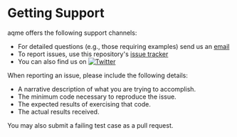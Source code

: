 # Getting Support

aqme offers the following support channels:

- For detailed questions (e.g., those requiring examples) send us an
  [email](mailto:patonlab@colostate.edu?subject=[aqme])
- To report issues, use this repository's
  [issue tracker](https://github.com/bobbypaton/aqme/issues/new)
- You can also find us on [![Twitter][1.2]][1]

When reporting an issue, please include the following details:

- A narrative description of what you are trying to accomplish.
- The minimum code necessary to reproduce the issue.
- The expected results of exercising that code.
- The actual results received.

You may also submit a failing test case as a pull request.

[1.2]: http://i.imgur.com/wWzX9uB.png (twitter icon without padding)
[1]: https://twitter.com/bobbyoaton
